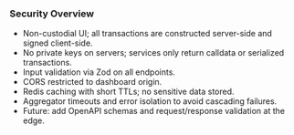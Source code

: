 ### Security Overview

- Non-custodial UI; all transactions are constructed server-side and signed client-side.
- No private keys on servers; services only return calldata or serialized transactions.
- Input validation via Zod on all endpoints.
- CORS restricted to dashboard origin.
- Redis caching with short TTLs; no sensitive data stored.
- Aggregator timeouts and error isolation to avoid cascading failures.
- Future: add OpenAPI schemas and request/response validation at the edge.